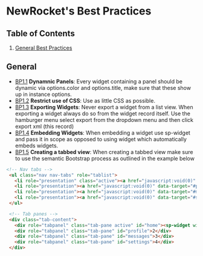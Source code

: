 # NewRocket's Best Practices

## Table of Contents

  1. [General Best Practices](#general)

## General 

  <a name="general"></a><a name="BP1.1"></a>
  - [BP1.1](#general) **Dynamnic Panels**: Every widget containing a panel should be dynamic via options.color and options.title, make sure that these show up in instance options. 
  - [BP1.2](#general) **Restrict use of CSS**: Use as little CSS as possible. 
  - [BP1.3](#general) **Exporting Widgets**: Never export a widget from a list view. When exporting a widget always do so from the widget record itself. Use the hamburger menu select export from the dropdown menu and then click export xml (this record)
  - [BP1.4](#general) **Embedding Widgets**: When embedding a widget use sp-widget and pass it in scope as opposed to using widget which automatically embeds widgets. 
 - [BP1.5](#general) **Creating a tabbed view**: When creating a tabbed view make sure to use the semantic Bootstrap process as outlined in the example below
 ```HTML
<!-- Nav tabs -->
  <ul class="nav nav-tabs" role="tablist">
    <li role="presentation" class="active"><a href="javascript:void(0)" data-target="#home" aria-controls="home" role="tab" data-toggle="tab">Home</a></li>
    <li role="presentation"><a href="javascript:void(0)" data-target="#profile" aria-controls="profile" role="tab" data-toggle="tab">Profile</a></li>
    <li role="presentation"><a href="javascript:void(0)" data-target="#messages" aria-controls="messages" role="tab" data-toggle="tab">Messages</a></li>
    <li role="presentation"><a href="javascript:void(0)" data-target="#settings" aria-controls="settings" role="tab" data-toggle="tab">Settings</a></li>
  </ul>

  <!-- Tab panes -->
  <div class="tab-content">
    <div role="tabpanel" class="tab-pane active" id="home"><sp-widget widget="data.formWidget"></sp-widget></div>
    <div role="tabpanel" class="tab-pane" id="profile">2</div>
    <div role="tabpanel" class="tab-pane" id="messages">3</div>
    <div role="tabpanel" class="tab-pane" id="settings">4</div>
  </div>
```